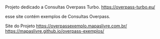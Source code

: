 Projeto dedicado a Consultas Overpass Turbo. https://overpass-turbo.eu/

esse site contém exemplos de Consultas Overpass.

Site do Projeto https://overpassexemplo.mapaslivre.com.br/
           https://mapaslivre.github.io/overpass-exemplos/
